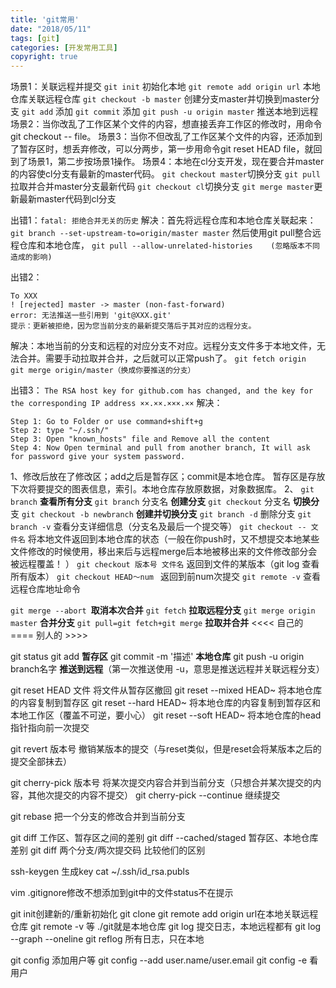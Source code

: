 ```yaml
---
title: 'git常用'
date: "2018/05/11"
tags: [git]
categories: [开发常用工具]
copyright: true
---
```

场景1：关联远程并提交
`git init` 初始化本地
`git remote add origin url` 本地仓库关联远程仓库
`git checkout -b master`  创建分支master并切换到master分支
`git add`  添加
`git commit` 添加
`git push -u origin master`  推送本地到远程
场景2：当你改乱了工作区某个文件的内容，想直接丢弃工作区的修改时，用命令git checkout -- file。
场景3：当你不但改乱了工作区某个文件的内容，还添加到了暂存区时，想丢弃修改，可以分两步，第一步用命令git reset HEAD file，就回到了场景1，第二步按场景1操作。
场景4：本地在cl分支开发，现在要合并master的内容使cl分支有最新的master代码。
      `git checkout master`切换分支
      `git pull`拉取并合并master分支最新代码 
      `git checkout cl`切换分支 
      `git merge master`更新最新master代码到cl分支
      
出错1：`fatal: 拒绝合并无关的历史`
解决：首先将远程仓库和本地仓库关联起来：
`git branch --set-upstream-to=origin/master master`
然后使用git pull整合远程仓库和本地仓库，
`git pull --allow-unrelated-histories    (忽略版本不同造成的影响)`

出错2：
```
To XXX
! [rejected] master -> master (non-fast-forward)
error: 无法推送一些引用到 'git@XXX.git'
提示：更新被拒绝，因为您当前分支的最新提交落后于其对应的远程分支。
```
解决：本地当前的分支和远程的对应分支不对应。远程分支文件多于本地文件，无法合并。需要手动拉取并合并，之后就可以正常push了。
`git fetch origin`  
`git merge origin/master（换成你要推送的分支）` 

出错3：
`The RSA host key for github.com has changed, and the key for the corresponding IP address ××.××.×××.××`
解决：
```
Step 1: Go to Folder or use command+shift+g
Step 2: type "~/.ssh/"
Step 3: Open "known_hosts" file and Remove all the content
Step 4: Now Open terminal and pull from another branch, It will ask for password give your system password.
```

1、修改后放在了修改区；add之后是暂存区；commit是本地仓库。
暂存区是存放下次将要提交的图表信息，索引。本地仓库存放原数据，对象数据库。
2、
`git branch` **查看所有分支**
`git branch` 分支名 **创建分支**
`git checkout` 分支名 **切换分**支
`git checkout -b newbranch` **创建并切换分支**
`git branch -d` 删除分支
`git branch -v` 查看分支详细信息（分支名及最后一个提交等）
`git checkout -- 文件名` 将本地文件返回到本地仓库的状态（一般在你push时，又不想提交本地某些文件修改的时候使用，移出来后与远程merge后本地被移出来的文件修改部分会被远程覆盖！    ）
`git checkout 版本号 文件名` 返回到文件的某版本（git log 查看所有版本）
`git checkout HEAD～num ` 返回到前num次提交
`git remote -v` 查看远程仓库地址命令

`git merge --abort `**取消本次合并**
`git fetch` **拉取远程分支**
`git merge origin master` **合并分支**
`git pull=git fetch+git merge` **拉取并合并**
<<<< 自己的 ==== 别人的 >>>>

git status 
git add  **暂存区**
git commit -m '描述' **本地仓库**
git push -u origin branch名字 **推送到远程**（第一次推送使用 -u，意思是推送远程并关联远程分支）

git reset HEAD 文件 将文件从暂存区撤回
git reset --mixed HEAD~ 将本地仓库的内容复制到暂存区
git reset --hard HEAD~ 将本地仓库的内容复制到暂存区和本地工作区（覆盖不可逆，要小心）
git reset --soft HEAD~ 将本地仓库的head指针指向前一次提交

git revert 版本号 撤销某版本的提交（与reset类似，但是reset会将某版本之后的提交全部抹去）

git cherry-pick 版本号 将某次提交内容合并到当前分支（只想合并某次提交的内容，其他次提交的内容不提交） 
git cherry-pick --continue 继续提交

git rebase 把一个分支的修改合并到当前分支

git diff 工作区、暂存区之间的差别
git diff --cached/staged 暂存区、本地仓库差别
git diff 两个分支/两次提交码 比较他们的区别

ssh-keygen 生成key
cat ~/.ssh/id_rsa.publs

vim .gitignore修改不想添加到git中的文件status不在提示

git init创建新的/重新初始化
git clone
git remote add origin url在本地关联远程仓库
git remote -v 等
./git就是本地仓库
git log 提交日志，本地远程都有
git log --graph --oneline 
git reflog 所有日志，只在本地

git config 添加用户等
git config --add user.name/user.email
git config -e 看用户